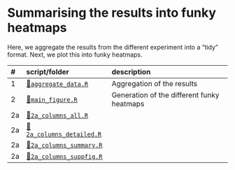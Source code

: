 
# Summarising the results into funky heatmaps

Here, we aggregate the results from the different experiment into a
“tidy” format. Next, we plot this into funky
heatmaps.

| \# | script/folder                                     | description                                |
| :- | :------------------------------------------------ | :----------------------------------------- |
| 1  | [📄`aggregate_data.R`](1-aggregate_data.R)         | Aggregation of the results                 |
| 2  | [📄`main_figure.R`](2-main_figure.R)               | Generation of the different funky heatmaps |
| 2a | [📄`2a_columns_all.R`](2a_columns_all.R)           |                                            |
| 2a | [📄`2a_columns_detailed.R`](2a_columns_detailed.R) |                                            |
| 2a | [📄`2a_columns_summary.R`](2a_columns_summary.R)   |                                            |
| 2a | [📄`2a_columns_suppfig.R`](2a_columns_suppfig.R)   |                                            |

